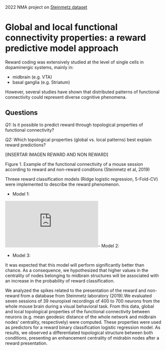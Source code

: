 
2022 NMA project on [Steinmetz dataset](https://www.ncbi.nlm.nih.gov/pmc/articles/PMC6913580/)

# Global and local functional connectivity properties: a reward predictive model approach

Reward coding was extensively studied at the level of single cells in dopaminergic systems, mainly in:
- midbrain (e.g. VTA)
- basal ganglia (e.g. Striatum)

However, several studies have shown that distributed patterns of functional connectivity could represent diverse cognitive phenomena.  

## Questions

*Q1:* Is it possible to predict reward through topological properties of functional connectivity?

*Q2:* Which topological properties (global vs. local patterns) best explain reward predictions?


[INSERTAR IMAGEN REWARD AND NON REWARD]

Figure 1. Example of the functional connectivity of a mouse session according to reward and non-reward conditions (Steinmetz et al, 2019) 


Threee reward classification models (Ridge logistic regression, 5-Fold-CV) were implemented to describe the reward phenomenon.
- Model 1:

[![\\ log(\frac{P(Reward)}{1-P(Reward)}) = \beta_0 + \beta_1X_1 + \beta_2X_2 ... + \beta_{14}X_{14} + \beta_{15}X_{15} + \beta_{16}X_{16} + ... + \beta_{30}X_{30}](https://latex.codecogs.com/svg.latex?%5C%5C%20log(%5Cfrac%7BP(Reward)%7D%7B1-P(Reward)%7D)%20%3D%20%5Cbeta_0%20%2B%20%5Cbeta_1X_1%20%2B%20%5Cbeta_2X_2%20...%20%2B%20%5Cbeta_%7B14%7DX_%7B14%7D%20%2B%20%5Cbeta_%7B15%7DX_%7B15%7D%20%2B%20%5Cbeta_%7B16%7DX_%7B16%7D%20%2B%20...%20%2B%20%5Cbeta_%7B30%7DX_%7B30%7D)](#_)- Model 2:

- Model 3:


It was expected that this model will perform significantly better than chance. As a consequence, we hypothesized that higher values in the centrality of nodes belonging to midbrain structures will be associated with an increase in the probability of reward classification.

We analyzed the spikes related to the presentation of the reward and non-reward from a database from Steinmetz laboratory (2019).We evaluated seven sessions of 39 neuropixel recordings of 400 to 700 neurons from the whole mouse brain during a visual behavioral task. From this data, global and local topological properties of the functional connectivity between neurons (e.g. mean geodesic distance of the whole network and midbrain nodes’ centrality, respectively) were computed. These properties were used as predictors for a reward binary classification logistic regression model. As results, we observed a differentiated topological structure between both conditions, presenting an enhancement centrality of midrabin nodes after a reward presentation.
